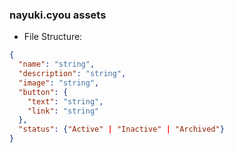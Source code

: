 ### nayuki.cyou assets

- File Structure:

```json
{
  "name": "string",
  "description": "string",
  "image": "string",
  "button": {
    "text": "string",
    "link": "string"
  },
  "status": {"Active" | "Inactive" | "Archived"}
}
```
